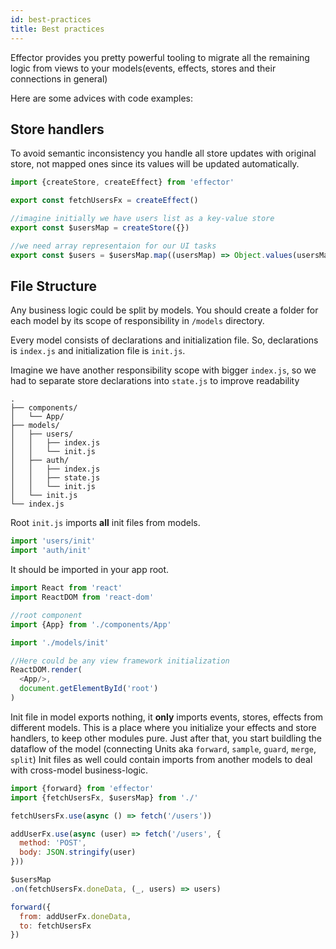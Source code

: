 ```yaml
---
id: best-practices
title: Best practices
---
```


Effector provides you pretty powerful tooling to migrate all the remaining logic from views to your models(events, effects, stores and their connections in general)

Here are some advices with code examples:

## Store handlers

To avoid semantic inconsistency  you handle all store updates with original store, not mapped ones since its values will be updated automatically.

```js title="src/models/users/index.js"
import {createStore, createEffect} from 'effector'

export const fetchUsersFx = createEffect()

//imagine initially we have users list as a key-value store
export const $usersMap = createStore({}) 

//we need array representaion for our UI tasks
export const $users = $usersMap.map((usersMap) => Object.values(usersMap))

```



## File Structure

Any business logic could be split by models. You should create a folder for each model by its scope of responsibility in `/models` directory. 

Every model consists of declarations and initialization file. So, declarations is `index.js` and initialization file is `init.js`.

Imagine we have another responsibility scope with bigger `index.js`, so we had to separate store declarations into `state.js` to improve readability 
```
.
├── components/
│   └── App/
├── models/
│   ├── users/
│   │   ├── index.js
│   │   └── init.js
│   ├── auth/
│   │   ├── index.js
│   │   ├── state.js
│   │   └── init.js
│   └── init.js
└── index.js
```

Root `init.js` imports **all** init files from models.
```js title="models/init.js"
import 'users/init'
import 'auth/init'
```

It should be imported in your app root.
```js title="index.js"
import React from 'react'
import ReactDOM from 'react-dom'

//root component
import {App} from './components/App'

import './models/init'

//Here could be any view framework initialization
ReactDOM.render(
  <App/>,
  document.getElementById('root')
)
```

Init file in model exports nothing, it **only** imports events, stores, effects from different models. 
This is a place where you initialize your effects and store handlers, to keep other modules pure. Just after that, you start buildling the dataflow of the model (connecting Units aka `forward`, `sample`, `guard`, `merge`, `split`)
Init files as well could contain imports from another models to deal with cross-model business-logic. 

```js title="models/users/init.js"
import {forward} from 'effector'
import {fetchUsersFx, $usersMap} from './'

fetchUsersFx.use(async () => fetch('/users'))

addUserFx.use(async (user) => fetch('/users', {
  method: 'POST', 
  body: JSON.stringify(user)
}))

$usersMap
.on(fetchUsersFx.doneData, (_, users) => users)

forward({
  from: addUserFx.doneData,
  to: fetchUsersFx
})
```
